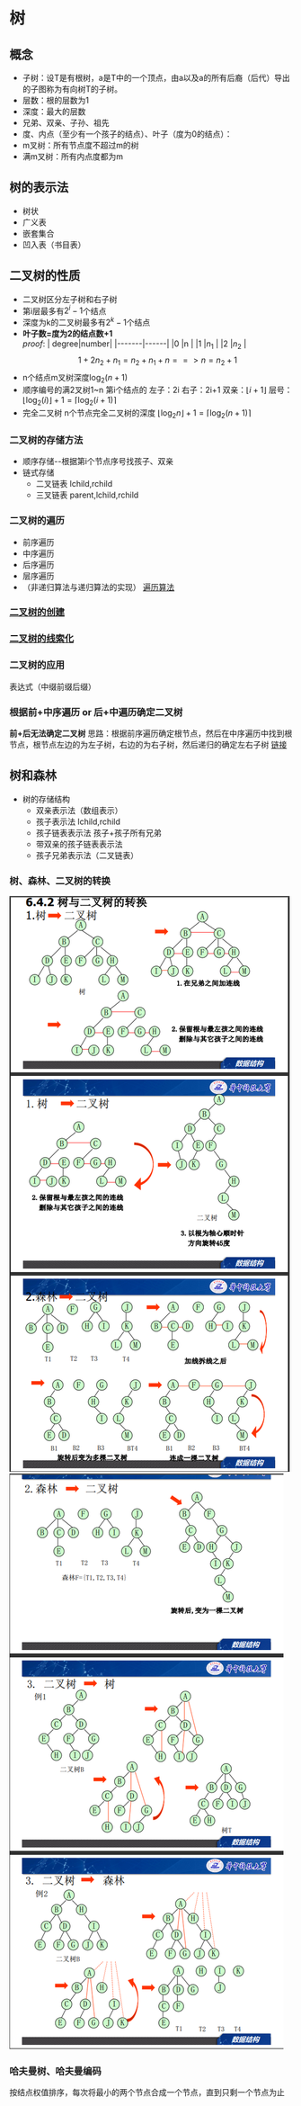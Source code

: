 # 树

## 概念
* 子树：设T是有根树，a是T中的一个顶点，由a以及a的所有后裔（后代）导出的子图称为有向树T的子树。
* 层数：根的层数为1
* 深度：最大的层数
* 兄弟、双亲、子孙、祖先
* 度、内点（至少有一个孩子的结点）、叶子（度为0的结点）：
* m叉树：所有节点度不超过m的树
* 满m叉树：所有内点度都为m

## 树的表示法
* 树状
* 广义表
* 嵌套集合
* 凹入表（书目表）

## 二叉树的性质
* 二叉树区分左子树和右子树
* 第i层最多有$2^i - 1$个结点
* 深度为k的二叉树最多有$2^k - 1$个结点
* **叶子数=度为2的结点数+1**  
  *proof*:
  | degree|number| 
  |-------|------|
  |0    |n     |
  |1    |$n_1$ |
  |2    |$n_2$ | 
  $$
  1+2{n_2}+n_1=n_2+n_1+n
  ==>n=n_2+1
  $$
* n个结点m叉树深度$\log_{2} (n+1)$
* 顺序编号的满2叉树1~n
第i个结点的
   左子：2i
   右子：2i+1
   双亲：$\lfloor {i+1} \rfloor$ 
   层号：$\lfloor \log_{2}(i) \rfloor +1=\lceil \log_{2}(i+1) \rceil$ 
* 完全二叉树
  n个节点完全二叉树的深度
  $\lfloor \log_2n \rfloor+1=\lceil \log_2(n+1) \rceil$



### 二叉树的存储方法
  - 顺序存储--根据第i个节点序号找孩子、双亲
  - 链式存储
     * 二叉链表 lchild,rchild
     * 三叉链表 parent,lchild,rchild
### 二叉树的遍历
  * 前序遍历
  * 中序遍历
  * 后序遍历
  * 层序遍历
  * （非递归算法与递归算法的实现）
  [遍历算法](https://www.cnblogs.com/kangna/p/11846154.html)
### [二叉树的创建](https://blog.csdn.net/weixin_42777504/article/details/103413314)

### [二叉树的线索化](https://blog.csdn.net/c18219227162/article/details/50188579)

### 二叉树的应用
  表达式（中缀前缀后缀）

### 根据前+中序遍历 or 后+中遍历确定二叉树
  **前+后无法确定二叉树**
  思路：根据前序遍历确定根节点，然后在中序遍历中找到根节点，根节点左边的为左子树，右边的为右子树，然后递归的确定左右子树
  [链接](https://blog.csdn.net/seveny_/article/details/82745802)

## 树和森林
* 树的存储结构
  * 双亲表示法（数组表示）
  * 孩子表示法 lchild,rchild
  * 孩子链表表示法 孩子+孩子所有兄弟
  * 带双亲的孩子链表表示法
  * 孩子兄弟表示法（二叉链表）

### 树、森林、二叉树的转换
![图片](trans1.bmp)
![图片](trans2.bmp)

### 哈夫曼树、哈夫曼编码
按结点权值排序，每次将最小的两个节点合成一个节点，直到只剩一个节点为止